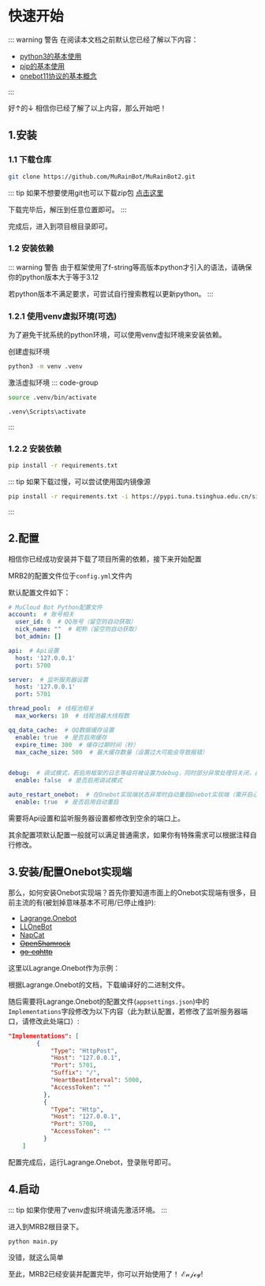 # 快速开始

::: warning 警告
在阅读本文档之前默认您已经了解以下内容：

 - [python3的基本使用](https://docs.python.org/zh-cn/3/tutorial/index.html)
 - [pip的基本使用](https://www.runoob.com/w3cnote/python-pip-install-usage.html)
 - [onebot11协议的基本概念](https://11.onebot.dev)

:::


好↑的↓ 相信你已经了解了以上内容，那么开始吧！

## 1.安装

### 1.1 下载仓库
```bash
git clone https://github.com/MuRainBot/MuRainBot2.git
```
::: tip
如果不想要使用git也可以下载zip包
[点击这里](https://codeload.github.com/MuRainBot/MuRainBot2/zip/refs/heads/master)

下载完毕后，解压到任意位置即可。
:::

完成后，进入到项目根目录即可。

### 1.2 安装依赖

::: warning 警告
由于框架使用了f-string等高版本python才引入的语法，请确保你的python版本大于等于3.12

若python版本不满足要求，可尝试自行搜索教程以更新python。
:::

### 1.2.1 使用venv虚拟环境(可选)
为了避免干扰系统的python环境，可以使用venv虚拟环境来安装依赖。

创建虚拟环境
```bash
python3 -m venv .venv
```

激活虚拟环境
::: code-group
```bash [linux/macOS]
source .venv/bin/activate
```
```bash [windows]
.venv\Scripts\activate
```
:::

### 1.2.2 安装依赖
```bash
pip install -r requirements.txt
```

::: tip
如果下载过慢，可以尝试使用国内镜像源
```bash
pip install -r requirements.txt -i https://pypi.tuna.tsinghua.edu.cn/simple
```
:::

## 2.配置

相信你已经成功安装并下载了项目所需的依赖，接下来开始配置

MRB2的配置文件位于`config.yml`文件内

默认配置文件如下：
```yaml
# MuCloud Bot Python配置文件
account:  # 账号相关
  user_id: 0  # QQ账号（留空则自动获取）
  nick_name: ""  # 昵称（留空则自动获取）
  bot_admin: []

api:  # Api设置
  host: '127.0.0.1'
  port: 5700

server:  # 监听服务器设置
  host: '127.0.0.1'
  port: 5701

thread_pool:  # 线程池相关
  max_workers: 10  # 线程池最大线程数

qq_data_cache:  # QQ数据缓存设置
  enable: true  # 是否启用缓存
  expire_time: 300  # 缓存过期时间（秒）
  max_cache_size: 500  # 最大缓存数量（设置过大可能会导致报错）


debug:  # 调试模式，若启用框架的日志等级将被设置为debug，同时部分异常处理将关闭，由于无异常处理，所以可能会导致意外中断运行，所以不建议在生产环境开启
  enable: false  # 是否启用调试模式

auto_restart_onebot:  # 在Onebot实现端状态异常时自动重启Onebot实现端（需开启心跳包）
  enable: true  # 是否启用自动重启
```

需要将Api设置和监听服务器设置都修改到空余的端口上。

其余配置项默认配置一般就可以满足普通需求，如果你有特殊需求可以根据注释自行修改。

## 3.安装/配置Onebot实现端

那么，如何安装Onebot实现端？首先你要知道市面上的Onebot实现端有很多，目前主流的有(被划掉意味基本不可用/已停止维护):
- [Lagrange.Onebot](https://github.com/LagrangeDev/Lagrange.Core)
- [LLOneBot](https://github.com/LLOneBot/LLOneBot)
- [NapCat](https://github.com/NapNeko/NapCatQQ)
- [~~OpenShamrock~~](https://github.com/whitechi73/OpenShamrock)
- [~~go-cqhttp~~](https://github.com/Mrs4s/go-cqhttp)

这里以Lagrange.Onebot作为示例：

根据Lagrange.Onebot的文档，下载编译好的二进制文件。

随后需要将Lagrange.Onebot的配置文件(`appsettings.json`)中的`Implementations`字段修改为以下内容（此为默认配置，若修改了监听服务器端口，请修改此处端口）:
```json
"Implementations": [
        {
            "Type": "HttpPost",
            "Host": "127.0.0.1",
            "Port": 5701,
            "Suffix": "/",
            "HeartBeatInterval": 5000,
            "AccessToken": ""
          },
          {
            "Type": "Http",
            "Host": "127.0.0.1",
            "Port": 5700,
            "AccessToken": ""
          }
    ]
```

配置完成后，运行Lagrange.Onebot，登录账号即可。

## 4.启动

::: tip
如果你使用了venv虚拟环境请先激活环境。
:::

进入到MRB2根目录下。

```bash
python main.py
```

没错，就这么简单

至此，MRB2已经安装并配置完毕，你可以开始使用了！
ℰ𝓃𝒿ℴ𝓎!
